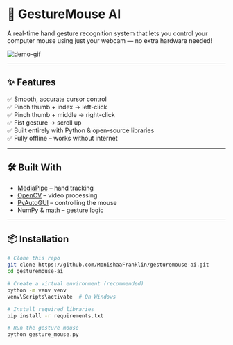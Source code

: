 # 🚀 GestureMouse AI

A real-time hand gesture recognition system that lets you control your computer mouse using just your webcam — no extra hardware needed!

![demo-gif](link-to-your-demo.gif)

---

## ✨ Features

✅ Smooth, accurate cursor control  
✅ Pinch thumb + index → left-click  
✅ Pinch thumb + middle → right-click  
✅ Fist gesture → scroll up  
✅ Built entirely with Python & open-source libraries  
✅ Fully offline – works without internet

---

## 🛠️ Built With

- [MediaPipe](https://developers.google.com/mediapipe) – hand tracking
- [OpenCV](https://opencv.org/) – video processing
- [PyAutoGUI](https://pyautogui.readthedocs.io/) – controlling the mouse
- NumPy & math – gesture logic

---

## 📦 Installation

```bash
# Clone this repo
git clone https://github.com/MonishaaFranklin/gesturemouse-ai.git
cd gesturemouse-ai

# Create a virtual environment (recommended)
python -m venv venv
venv\Scripts\activate  # On Windows

# Install required libraries
pip install -r requirements.txt

# Run the gesture mouse
python gesture_mouse.py
